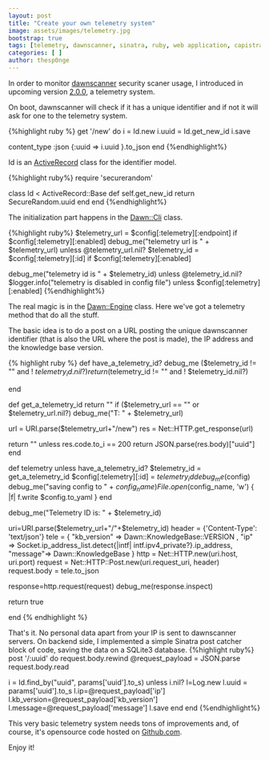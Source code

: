 ```yaml
---
layout: post
title: "Create your own telemetry system"
image: assets/images/telemetry.jpg
bootstrap: true
tags: [telemetry, dawnscanner, sinatra, ruby, web application, capistrano, deploy]
categories: [ ]
author: thesp0nge
---
```


In order to monitor [dawnscanner](https://dawnscanner.org) security scaner
usage, I introduced in upcoming version
[2.0.0](https://github.com/thesp0nge/dawnscanner/tree/kb_revamp_in_yaml), a
telemetry system.

On boot, dawnscanner will check if it has a unique identifier and if not it
will ask for one to the telemetry system.

{%highlight ruby %}
get '/new' do
  i = Id.new
  i.uuid = Id.get_new_id
  i.save

  content_type :json
  {:uuid => i.uuid }.to_json
end
{%endhighlight%}

Id is an
[ActiveRecord](https://api.rubyonrails.org/classes/ActiveRecord/Base.html)
class for the identifier model.

{%highlight ruby%}
require 'securerandom'

class Id < ActiveRecord::Base
  def self.get_new_id
    return SecureRandom.uuid
  end
end
{%endhighlight%}

The initialization part happens in the
[Dawn::Cli](https://github.com/thesp0nge/dawnscanner/blob/kb_revamp_in_yaml/lib/dawn/cli/dawn_cli.rb)
class.

{%highlight ruby%}
$telemetry_url = $config[:telemetry][:endpoint] if $config[:telemetry][:enabled]
debug_me("telemetry url is " + $telemetry_url) unless @telemetry_url.nil?
$telemetry_id = $config[:telemetry][:id] if $config[:telemetry][:enabled]

debug_me("telemetry id is " + $telemetry_id) unless @telemetry_id.nil?
$logger.info("telemetry is disabled in config file") unless $config[:telemetry][:enabled]
{%endhighlight%}

The real magic is in the
[Dawn::Engine](https://github.com/thesp0nge/dawnscanner/blob/kb_revamp_in_yaml/lib/dawn/engine.rb)
class. Here we've got a telemetry method that do all the stuff.

The basic idea is to do a post on a URL posting the unique dawnscanner
identifier (that is also the URL where the post is made), the IP address and
the knowledge base version.

{% highlight ruby %}
def have_a_telemetry_id?
  debug_me ($telemetry_id != ""  and ! $telemetry_id.nil?)
  return ($telemetry_id != ""  and ! $telemetry_id.nil?)
  
end

def get_a_telemetry_id
  return "" if ($telemetry_url == "" or $telemetry_url.nil?)
  debug_me("T: " + $telemetry_url)

  url = URI.parse($telemetry_url+"/new")
  res = Net::HTTP.get_response(url)

  return "" unless res.code.to_i == 200
  return JSON.parse(res.body)["uuid"]
end


def telemetry
  unless have_a_telemetry_id?
    $telemetry_id = get_a_telemetry_id
    $config[:telemetry][:id] = $telemetry_id
    debug_me($config)
    debug_me("saving config to " + $config_name)
    File.open($config_name, 'w') { |f| f.write $config.to_yaml }
  end

  debug_me("Telemetry ID is: " + $telemetry_id)
  
  uri=URI.parse($telemetry_url+"/"+$telemetry_id)
  header = {'Content-Type': 'text/json'}
  tele = { "kb_version" => Dawn::KnowledgeBase::VERSION , 
           "ip" => Socket.ip_address_list.detect{|intf| intf.ipv4_private?}.ip_address, 
           "message"=> Dawn::KnowledgeBase
        }
  http = Net::HTTP.new(uri.host, uri.port)
  request = Net::HTTP::Post.new(uri.request_uri, header)
  request.body = tele.to_json

  response=http.request(request)
  debug_me(response.inspect)

  return true
  
end
{% endhighlight %}

That's it. No personal data apart from your IP is sent to dawnscanner servers.
On backend side, I implemented a simple Sinatra post catcher block of code,
saving the data on a SQLite3 database.
{%highlight ruby%}
post '/:uuid' do
  request.body.rewind
  @request_payload = JSON.parse request.body.read

  i = Id.find_by("uuid", params['uuid'].to_s)
  unless i.nil? 
    l=Log.new
    l.uuid = params['uuid'].to_s
    l.ip=@request_payload['ip']
    l.kb_version=@request_payload['kb_version']
    l.message=@request_payload['message']
    l.save
  end
end
{%endhighlight%}

This very basic telemetry system needs tons of improvements and, of course,
it's opensource code hosted on
[Github.com](https://github.com/thesp0nge/telemetry).

Enjoy it!
